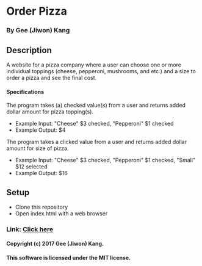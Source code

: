 # Order Pizza

### By Gee (Jiwon) Kang

## Description

A website for a pizza company where a user can choose one or more individual toppings (cheese, pepperoni, mushrooms, and etc.) and a size to order a pizza and see the final cost.

#### Specifications

The program takes (a) checked value(s) from a user and returns added dollar amount for pizza topping(s).
* Example Input: "Cheese" $3 checked, "Pepperoni" $1 checked
* Example Output: $4

The program takes a clicked value from a user and returns added dollar amount for size of pizza.
* Example Input: "Cheese" $3 checked, "Pepperoni" $1 checked, "Small" $12 selected
* Example Output: $16



## Setup

* Clone this repository
* Open index.html with a web browser

### Link: [Click here](https://jiwonk42.github.io/order-pizza/)

#### Copyright (c) 2017 Gee (Jiwon) Kang.
#### This software is licensed under the MIT license.
